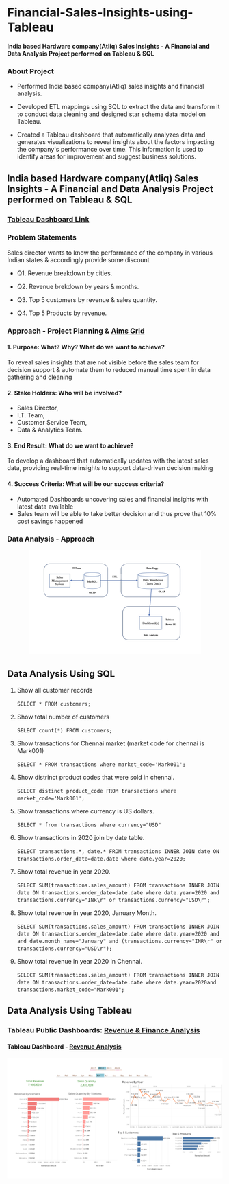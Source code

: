 # Financial-Sales-Insights-using-Tableau

**India based Hardware company(Atliq) Sales Insights - A Financial and Data Analysis Project performed on Tableau & SQL** 

### About Project 

- Performed India based company(Atliq) sales insights and financial analysis.

- Developed ETL mappings using SQL to extract the data and transform it to conduct data cleaning and designed star schema data model on Tableau.

- Created a Tableau dashboard that automatically analyzes data and generates visualizations to reveal insights about the factors impacting the company's performance over time. This information is used to identify areas for improvement and suggest business solutions.

## India based Hardware company(Atliq) Sales Insights - A Financial and Data Analysis Project performed on Tableau & SQL
  
### [Tableau Dashboard Link](https://public.tableau.com/app/profile/kshitij.kaithal/viz/Sales_Analytics_Project/Dashboard?publish=yes)

### Problem Statements
Sales director wants to know the performance of the company in various Indian states & accordingly provide some discount

- Q1. Revenue breakdown by cities.

- Q2. Revenue brekdown by years & months.

- Q3. Top 5 customers by revenue & sales quantity.

- Q4. Top 5 Products by revenue.

### Approach - Project Planning & [Aims Grid](https://www.youtube.com/watch?v=6118I9HViuQ)
  
#### 1. Purpose: What? Why? What do we want to achieve?
To reveal sales insights that are not visible before the sales team for decision support & automate them to reduced manual time spent in data gathering and cleaning

#### 2. Stake Holders: Who will be involved?
- Sales Director, 
- I.T. Team, 
- Customer Service Team, 
- Data & Analytics Team.

#### 3. End Result: What do we want to achieve?
To develop a dashboard that automatically updates with the latest sales data, providing real-time insights to support data-driven decision making

#### 4. Success Criteria: What will be our success criteria?
- Automated Dashboards uncovering sales and financial insights with latest data available
- Sales team will be able to take better decision and thus prove that 10% cost savings happened

### Data Analysis - Approach
<p  align="center"><a href="https://github.com/kshitijk20"><img width="80%" src="https://github.com/kshitijk20/Financial-Sales-Insights-using-Tableau/blob/main/Images/workflow.jpg" /></a></p>
  
## Data Analysis Using SQL
  
1. Show all customer records

    `SELECT * FROM customers;`

1. Show total number of customers

    `SELECT count(*) FROM customers;`

1. Show transactions for Chennai market (market code for chennai is Mark001)

    `SELECT * FROM transactions where market_code='Mark001';`

1. Show distrinct product codes that were sold in chennai.

    `SELECT distinct product_code FROM transactions where market_code='Mark001';`

1. Show transactions where currency is US dollars.

    `SELECT * from transactions where currency="USD"`

1. Show transactions in 2020 join by date table.

    `SELECT transactions.*, date.* FROM transactions INNER JOIN date ON transactions.order_date=date.date where date.year=2020;`

1. Show total revenue in year 2020.

    `SELECT SUM(transactions.sales_amount) FROM transactions INNER JOIN date ON transactions.order_date=date.date where date.year=2020 and transactions.currency="INR\r" or transactions.currency="USD\r";`
	
1. Show total revenue in year 2020, January Month.

    `SELECT SUM(transactions.sales_amount) FROM transactions INNER JOIN date ON transactions.order_date=date.date where date.year=2020 and and date.month_name="January" and (transactions.currency="INR\r" or transactions.currency="USD\r");`

1. Show total revenue in year 2020 in Chennai.

    `SELECT SUM(transactions.sales_amount) FROM transactions INNER JOIN date ON transactions.order_date=date.date where date.year=2020and transactions.market_code="Mark001";`


## Data Analysis Using Tableau 
  
### Tableau Public Dashboards: [Revenue & Finance Analysis](https://public.tableau.com/views/Sales_Analytics_Project/Dashboard?:language=en-US&publish=yes&:display_count=n&:origin=viz_share_link)

#### Tableau Dashboard - [Revenue Analysis](https://public.tableau.com/views/Sales_Analytics_Project/Dashboard?:language=en-US&publish=yes&:display_count=n&:origin=viz_share_link)
	
<p  align="center"><a href="https://public.tableau.com/views/Sales_Analytics_Project/Dashboard?:language=en-US&publish=yes&:display_count=n&:origin=viz_share_link"><img width="100%" src="https://github.com/kshitijk20/Financial-Sales-Insights-using-Tableau/blob/main/Images/dashboard.png" /></a></p>
